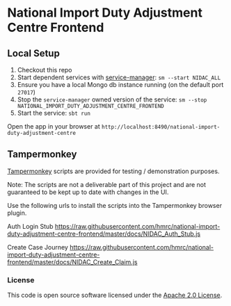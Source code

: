 
# National Import Duty Adjustment Centre Frontend

## Local Setup

1. Checkout this repo
1. Start dependent services with [service-manager](https://github.com/hmrc/service-manager): `sm --start NIDAC_ALL`
1. Ensure you have a local Mongo db instance running (on the default port `27017`)   
1. Stop the `service-manager` owned version of the service: `sm --stop NATIONAL_IMPORT_DUTY_ADJUSTMENT_CENTRE_FRONTEND`
1. Start the service: `sbt run`

Open the app in your browser at `http://localhost:8490/national-import-duty-adjustment-centre`

## Tampermonkey

[Tampermonkey](https://www.tampermonkey.net/) scripts are provided for testing / demonstration purposes.

Note:  The scripts are not a deliverable part of this project and are not guaranteed to be kept up to date with changes in the UI.

Use the following urls to install the scripts into the Tampermonkey browser plugin.

Auth Login Stub
https://raw.githubusercontent.com/hmrc/national-import-duty-adjustment-centre-frontend/master/docs/NIDAC_Auth_Stub.js


Create Case Journey
https://raw.githubusercontent.com/hmrc/national-import-duty-adjustment-centre-frontend/master/docs/NIDAC_Create_Claim.js

### License

This code is open source software licensed under the [Apache 2.0 License]("http://www.apache.org/licenses/LICENSE-2.0.html").
